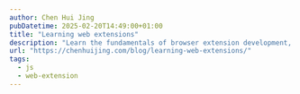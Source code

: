 ```yaml
---
author: Chen Hui Jing
pubDatetime: 2025-02-20T14:49:00+01:00
title: "Learning web extensions"
description: "Learn the fundamentals of browser extension development, from manifest.json to content scripts and background scripts. A beginner-friendly guide with practical examples and code snippets."
url: "https://chenhuijing.com/blog/learning-web-extensions/"
tags:
  - js
  - web-extension
---
```

